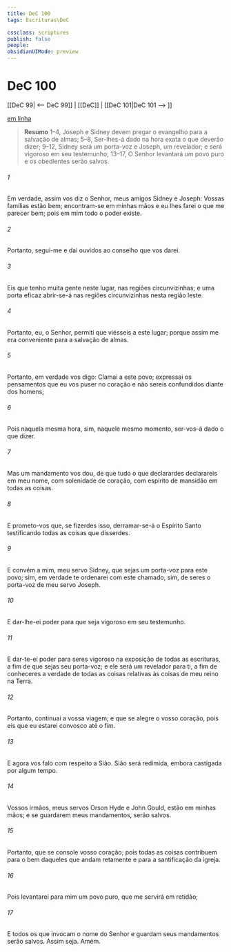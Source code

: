 ```yaml
---
title: DeC 100
tags: Escrituras\DeC

cssclass: scriptures
publish: false
people:
obsidianUIMode: preview
---
```


# DeC 100
[[DeC 99| <-- DeC 99]] | [[DeC]] | [[DeC 101|DeC 101 --> ]]

[em linha](https://churchofjesuschrist.org/study/scriptures/dc-testament/dc/100?lang=por)

> __Resumo__
1–4, Joseph e Sidney devem pregar o evangelho para a salvação de almas; 5–8, Ser-lhes-á dado na hora exata o que deverão dizer; 9–12, Sidney será um porta-voz e Joseph, um revelador; e será vigoroso em seu testemunho; 13–17, O Senhor levantará um povo puro e os obedientes serão salvos.

###### 1 
Em verdade, assim vos diz o Senhor, meus amigos Sidney e Joseph: Vossas famílias estão bem; encontram-se em minhas mãos e eu lhes farei o que me parecer bem; pois em mim todo o poder existe.

###### 2 
Portanto, segui-me e dai ouvidos ao conselho que vos darei.

###### 3 
Eis que tenho muita gente neste lugar, nas regiões circunvizinhas; e uma porta eficaz abrir-se-á nas regiões circunvizinhas nesta região leste.

###### 4 
Portanto, eu, o Senhor, permiti que viésseis a este lugar; porque assim me era conveniente para a salvação de almas.

###### 5 
Portanto, em verdade vos digo: Clamai a este povo; expressai os pensamentos que eu vos puser no coração e não sereis confundidos diante dos homens;

###### 6 
Pois naquela mesma hora, sim, naquele mesmo momento, ser-vos-á dado o que dizer.

###### 7 
Mas um mandamento vos dou, de que tudo o que declarardes declarareis em meu nome, com solenidade de coração, com espírito de mansidão em todas as coisas.

###### 8 
E prometo-vos que, se fizerdes isso, derramar-se-á o Espírito Santo testificando todas as coisas que disserdes.

###### 9 
E convém a mim, meu servo Sidney, que sejas um porta-voz para este povo; sim, em verdade te ordenarei com este chamado, sim, de seres o porta-voz de meu servo Joseph.

###### 10 
E dar-lhe-ei poder para que seja vigoroso em seu testemunho.

###### 11 
E dar-te-ei poder para seres vigoroso na exposição de todas as escrituras, a fim de que sejas seu porta-voz; e ele será um revelador para ti, a fim de conheceres a verdade de todas as coisas relativas às coisas de meu reino na Terra.

###### 12 
Portanto, continuai a vossa viagem; e que se alegre o vosso coração, pois eis que eu estarei convosco até o fim.

###### 13 
E agora vos falo com respeito a Sião. Sião será redimida, embora castigada por algum tempo.

###### 14 
Vossos irmãos, meus servos Orson Hyde e John Gould, estão em minhas mãos; e se guardarem meus mandamentos, serão salvos.

###### 15 
Portanto, que se console vosso coração; pois todas as coisas contribuem para o bem daqueles que andam retamente e para a santificação da igreja.

###### 16 
Pois levantarei para mim um povo puro, que me servirá em retidão;

###### 17 
E todos os que invocam o nome do Senhor e guardam seus mandamentos serão salvos. Assim seja. Amém.


